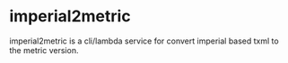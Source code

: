 # imperial2metric

imperial2metric is a cli/lambda service for convert imperial based txml to the metric version.